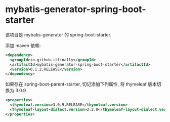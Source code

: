 # mybatis-generator-spring-boot-starter

该项目是 mybatis-generator 的 spring-boot-starter.

添加 maven 依赖:

```xml
<dependency>
  <groupId>io.github.itfinally</groupId>
  <artifactId>mybatis-generator-spring-boot-starter</artifactId>
  <version>0.1.2.RELEASE</version>
</dependency>
```

如果存在 spring-boot-parent-starter, 切记添加下列属性, 将 thymeleaf 版本切换为 3.0.9

```xml
<properties>
  <thymeleaf.version>3.0.9.RELEASE</thymeleaf.version>
  <thymeleaf-layout-dialect.version>2.2.0</thymeleaf-layout-dialect.version>
</properties>
```





